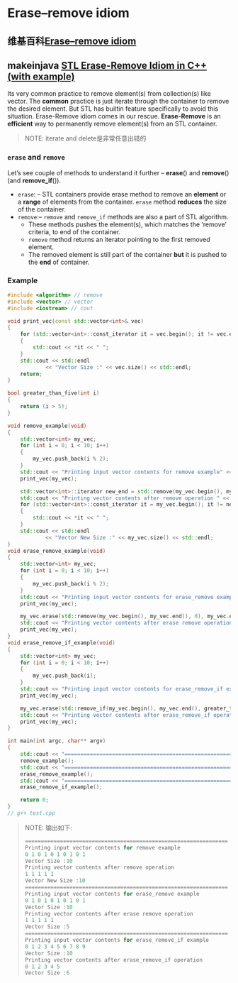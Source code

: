 # Erase–remove idiom



## 维基百科[Erase–remove idiom](https://en.wikipedia.org/wiki/Erase%E2%80%93remove_idiom)



## makeinjava [STL Erase-Remove Idiom in C++ (with example)](https://makeinjava.com/stl-erase-remove-idiom-c-example/)

Its very common practice to remove element(s) from collection(s) like vector. The **common** practice is just iterate through the container to remove the desired element. But STL has builtin feature specifically to avoid this situation. Erase-Remove idiom comes in our rescue. **Erase-Remove** is an **efficient** way to permanently remove element(s) from an STL container.

> NOTE: iterate and delete是非常任意出错的

### `erase` and `remove`

Let’s see couple of methods to understand it further – **erase**() and **remove**() (and **remove_if**()).

- `erase`: – STL containers provide erase method to remove an **element** or a **range** of elements from the container. `erase` method **reduces** the size of the container.
- `remove`:– `remove` and `remove_if` methods are also a part of STL algorithm.
  - These methods pushes the element(s), which matches the ‘remove’ criteria, to end of the container.
  - `remove` method returns an iterator pointing to the first removed element.
  - The removed element is still part of the container **but** it is pushed to the **end** of container.

### Example

```c++
#include <algorithm> // remove
#include <vector> // vector
#include <iostream> // cout

void print_vec(const std::vector<int>& vec)
{
	for (std::vector<int>::const_iterator it = vec.begin(); it != vec.end(); it++)
	{
		std::cout << *it << " ";
	}
	std::cout << std::endl
			<< "Vector Size :" << vec.size() << std::endl;
	return;
}

bool greater_than_five(int i)
{
	return (i > 5);
}

void remove_example(void)
{
	std::vector<int> my_vec;
	for (int i = 0; i < 10; i++)
	{
		my_vec.push_back(i % 2);
	}
	std::cout << "Printing input vector contents for remove example" << std::endl;
	print_vec(my_vec);

	std::vector<int>::iterator new_end = std::remove(my_vec.begin(), my_vec.end(), 0);
	std::cout << "Printing vector contents after remove operation " << std::endl;
	for (std::vector<int>::const_iterator it = my_vec.begin(); it != new_end; it++)
	{
		std::cout << *it << " ";
	}
	std::cout << std::endl
			<< "Vector New Size :" << my_vec.size() << std::endl;
}
void erase_remove_example(void)
{
	std::vector<int> my_vec;
	for (int i = 0; i < 10; i++)
	{
		my_vec.push_back(i % 2);
	}
	std::cout << "Printing input vector contents for erase_remove example" << std::endl;
	print_vec(my_vec);

	my_vec.erase(std::remove(my_vec.begin(), my_vec.end(), 0), my_vec.end());
	std::cout << "Printing vector contents after erase remove operation " << std::endl;
	print_vec(my_vec);
}
void erase_remove_if_example(void)
{
	std::vector<int> my_vec;
	for (int i = 0; i < 10; i++)
	{
		my_vec.push_back(i);
	}
	std::cout << "Printing input vector contents for erase_remove_if example" << std::endl;
	print_vec(my_vec);

	my_vec.erase(std::remove_if(my_vec.begin(), my_vec.end(), greater_than_five), my_vec.end());
	std::cout << "Printing vector contents after erase_remove_if operation " << std::endl;
	print_vec(my_vec);
}

int main(int argc, char** argv)
{
	std::cout << "================================================================" << std::endl;
	remove_example();
	std::cout << "================================================================" << std::endl;
	erase_remove_example();
	std::cout << "================================================================" << std::endl;
	erase_remove_if_example();

	return 0;
}
// g++ test.cpp
```

> NOTE: 输出如下:
>
> ```c++
> ================================================================
> Printing input vector contents for remove example
> 0 1 0 1 0 1 0 1 0 1 
> Vector Size :10
> Printing vector contents after remove operation 
> 1 1 1 1 1 
> Vector New Size :10
> ================================================================
> Printing input vector contents for erase_remove example
> 0 1 0 1 0 1 0 1 0 1 
> Vector Size :10
> Printing vector contents after erase remove operation 
> 1 1 1 1 1 
> Vector Size :5
> ================================================================
> Printing input vector contents for erase_remove_if example
> 0 1 2 3 4 5 6 7 8 9 
> Vector Size :10
> Printing vector contents after erase_remove_if operation 
> 0 1 2 3 4 5 
> Vector Size :6
> 
> ```
>
> 